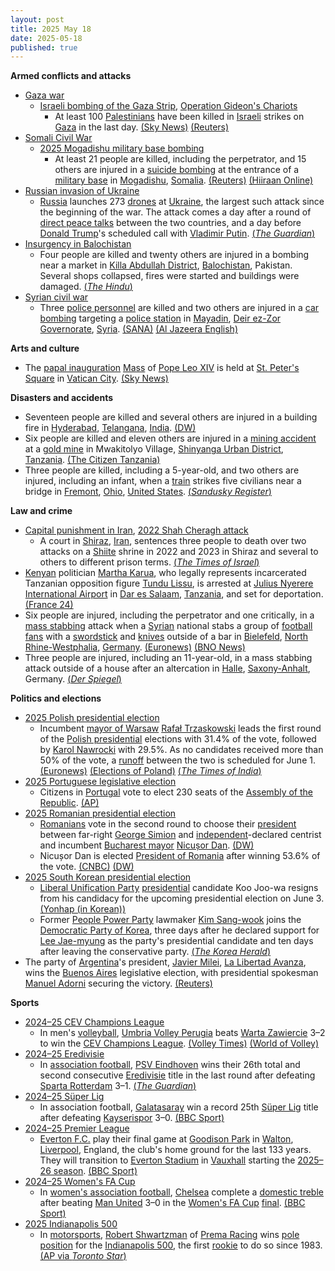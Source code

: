 ```yaml
---
layout: post
title: 2025 May 18
date: 2025-05-18
published: true
---
```



**Armed conflicts and attacks**

* [Gaza war](https://en.wikipedia.org/wiki/Gaza_war "Gaza war")
  + [Israeli bombing of the Gaza Strip](https://en.wikipedia.org/wiki/Israeli_bombing_of_the_Gaza_Strip "Israeli bombing of the Gaza Strip"), [Operation Gideon's Chariots](https://en.wikipedia.org/wiki/Operation_Gideon%27s_Chariots "Operation Gideon's Chariots")
    - At least 100 [Palestinians](https://en.wikipedia.org/wiki/Palestinians "Palestinians") have been killed in [Israeli](https://en.wikipedia.org/wiki/Israel "Israel") strikes on [Gaza](https://en.wikipedia.org/wiki/Gaza_Strip "Gaza Strip") in the last day. [(Sky News)](https://news.sky.com/story/at-least-66-people-killed-in-israeli-strikes-on-gaza-women-and-children-among-dead-medics-say-13369334) [(Reuters)](https://www.reuters.com/world/middle-east/israel-airstrike-kills-least-24-gaza-mediators-host-ceasefire-talks-2025-05-17/)
* [Somali Civil War](https://en.wikipedia.org/wiki/Somali_Civil_War_%282009%E2%80%93present%29 "Somali Civil War (2009–present)")
  + [2025 Mogadishu military base bombing](https://en.wikipedia.org/wiki/2025_Mogadishu_military_base_bombing "2025 Mogadishu military base bombing")
    - At least 21 people are killed, including the perpetrator, and 15 others are injured in a [suicide bombing](https://en.wikipedia.org/wiki/Suicide_bombing "Suicide bombing") at the entrance of a [military base](https://en.wikipedia.org/wiki/Military_base "Military base") in [Mogadishu](https://en.wikipedia.org/wiki/Mogadishu "Mogadishu"), [Somalia](https://en.wikipedia.org/wiki/Somalia "Somalia"). [(Reuters)](https://www.reuters.com/world/africa/mogadishu-suicide-bomber-kills-least-10-army-recruitment-drive-2025-05-18/) [(Hiiraan Online)](https://www.hiiraan.com/news4/2025/May/201555/death_toll_climbs_to_20_in_mogadishu_suicide_bombing_claimed_by_al_shabab.aspx)
* [Russian invasion of Ukraine](https://en.wikipedia.org/wiki/Russian_invasion_of_Ukraine "Russian invasion of Ukraine")
  + [Russia](https://en.wikipedia.org/wiki/Russia "Russia") launches 273 [drones](https://en.wikipedia.org/wiki/Loitering_munition "Loitering munition") at [Ukraine](https://en.wikipedia.org/wiki/Ukraine "Ukraine"), the largest such attack since the beginning of the war. The attack comes a day after a round of [direct peace talks](https://en.wikipedia.org/wiki/Peace_negotiations_in_the_Russian_invasion_of_Ukraine "Peace negotiations in the Russian invasion of Ukraine") between the two countries, and a day before [Donald Trump](https://en.wikipedia.org/wiki/Donald_Trump "Donald Trump")'s scheduled call with [Vladimir Putin](https://en.wikipedia.org/wiki/Vladimir_Putin "Vladimir Putin"). [(*The Guardian*)](https://www.theguardian.com/world/2025/may/18/ukraine-reports-largest-drone-attack-from-russia-since-war-began)
* [Insurgency in Balochistan](https://en.wikipedia.org/wiki/Insurgency_in_Balochistan "Insurgency in Balochistan")
  + Four people are killed and twenty others are injured in a bombing near a market in [Killa Abdullah District](https://en.wikipedia.org/wiki/Killa_Abdullah_District "Killa Abdullah District"), [Balochistan](https://en.wikipedia.org/wiki/Balochistan%2C_Pakistan "Balochistan, Pakistan"), Pakistan. Several shops collapsed, fires were started and buildings were damaged. [(*The Hindu*)](https://www.thehindu.com/news/international/pakistan-balochistan-killa-abdullah-market-bomb-blast/article69592770.ece)
* [Syrian civil war](https://en.wikipedia.org/wiki/Syrian_civil_war "Syrian civil war")
  + Three [police personnel](https://en.wikipedia.org/wiki/Public_Security_Police_%28Syria%29 "Public Security Police (Syria)") are killed and two others are injured in a [car bombing](https://en.wikipedia.org/wiki/Car_bomb "Car bomb") targeting a [police station](https://en.wikipedia.org/wiki/Police_station "Police station") in [Mayadin](https://en.wikipedia.org/wiki/Mayadin "Mayadin"), [Deir ez-Zor Governorate](https://en.wikipedia.org/wiki/Deir_ez-Zor_Governorate "Deir ez-Zor Governorate"), [Syria](https://en.wikipedia.org/wiki/Syria "Syria"). [(SANA)](https://www.sana.sy/en/?p=356089) [(Al Jazeera English)](https://www.aljazeera.com/news/2025/5/18/deadly-blast-rocks-police-station-in-eastern-syria-killing-three-report)

**Arts and culture**

* The [papal inauguration](https://en.wikipedia.org/wiki/Papal_inauguration "Papal inauguration") [Mass](https://en.wikipedia.org/wiki/Mass_in_the_Catholic_Church "Mass in the Catholic Church") of [Pope Leo XIV](https://en.wikipedia.org/wiki/Pope_Leo_XIV "Pope Leo XIV") is held at [St. Peter's Square](https://en.wikipedia.org/wiki/St._Peter%27s_Square "St. Peter's Square") in [Vatican City](https://en.wikipedia.org/wiki/Vatican_City "Vatican City"). [(Sky News)](https://news.sky.com/story/pope-leo-inauguration-live-world-leaders-and-royals-to-attend-event-as-tens-of-thousands-gather-in-vatican-city-13369202)

**Disasters and accidents**

* Seventeen people are killed and several others are injured in a building fire in [Hyderabad](https://en.wikipedia.org/wiki/Hyderabad "Hyderabad"), [Telangana](https://en.wikipedia.org/wiki/Telangana "Telangana"), [India](https://en.wikipedia.org/wiki/India "India"). [(DW)](https://www.dw.com/en/india-building-fire-kills-17-in-hyderabad/a-72581271)
* Six people are killed and eleven others are injured in a [mining accident](https://en.wikipedia.org/wiki/Mining_accident "Mining accident") at a [gold mine](https://en.wikipedia.org/wiki/Gold_mine "Gold mine") in Mwakitolyo Village, [Shinyanga Urban District](https://en.wikipedia.org/wiki/Shinyanga_Urban_District "Shinyanga Urban District"), [Tanzania](https://en.wikipedia.org/wiki/Tanzania "Tanzania"). [(The Citizen Tanzania)](https://www.thecitizen.co.tz/tanzania/news/national/six-killed-eleven-rescued-in-tanzania-mine-tragedy-5047192)
* Three people are killed, including a 5-year-old, and two others are injured, including an infant, when a [train](https://en.wikipedia.org/wiki/Train "Train") strikes five civilians near a bridge in [Fremont](https://en.wikipedia.org/wiki/Fremont%2C_Ohio "Fremont, Ohio"), [Ohio](https://en.wikipedia.org/wiki/Ohio "Ohio"), [United States](https://en.wikipedia.org/wiki/United_States "United States"). [(*Sandusky Register*)](https://sanduskyregister.com/news/588364/monday-update-3-dead-in-fremont-train-collision/)

**Law and crime**

* [Capital punishment in Iran](https://en.wikipedia.org/wiki/Capital_punishment_in_Iran "Capital punishment in Iran"), [2022 Shah Cheragh attack](https://en.wikipedia.org/wiki/2022_Shah_Cheragh_attack "2022 Shah Cheragh attack")
  + A court in [Shiraz](https://en.wikipedia.org/wiki/Shiraz "Shiraz"), [Iran](https://en.wikipedia.org/wiki/Iran "Iran"), sentences three people to death over two attacks on a [Shiite](https://en.wikipedia.org/wiki/Shia_Islam "Shia Islam") shrine in 2022 and 2023 in Shiraz and several to others to different prison terms. [(*The Times of Israel*)](https://www.timesofisrael.com/liveblog_entry/iran-sentences-3-to-death-over-islamic-state-claimed-attacks-on-shiite-shrine-in-shiraz/)
* [Kenyan](https://en.wikipedia.org/wiki/Kenya "Kenya") politician [Martha Karua](https://en.wikipedia.org/wiki/Martha_Karua "Martha Karua"), who legally represents incarcerated Tanzanian opposition figure [Tundu Lissu](https://en.wikipedia.org/wiki/Tundu_Lissu "Tundu Lissu"), is arrested at [Julius Nyerere International Airport](https://en.wikipedia.org/wiki/Julius_Nyerere_International_Airport "Julius Nyerere International Airport") in [Dar es Salaam](https://en.wikipedia.org/wiki/Dar_es_Salaam "Dar es Salaam"), [Tanzania](https://en.wikipedia.org/wiki/Tanzania "Tanzania"), and set for deportation. [(France 24)](https://www.france24.com/en/live-news/20250518-kenyan-politician-lawyer-for-tanzania-opposition-leader-arrested)
* Six people are injured, including the perpetrator and one critically, in a [mass stabbing](https://en.wikipedia.org/wiki/Mass_stabbing "Mass stabbing") attack when a [Syrian](https://en.wikipedia.org/wiki/Syria "Syria") national stabs a group of [football fans](https://en.wikipedia.org/wiki/Football_fans "Football fans") with a [swordstick](https://en.wikipedia.org/wiki/Swordstick "Swordstick") and [knives](https://en.wikipedia.org/wiki/Knife "Knife") outside of a bar in [Bielefeld](https://en.wikipedia.org/wiki/Bielefeld "Bielefeld"), [North Rhine-Westphalia](https://en.wikipedia.org/wiki/North_Rhine-Westphalia "North Rhine-Westphalia"), [Germany](https://en.wikipedia.org/wiki/Germany "Germany"). [(Euronews)](https://www.euronews.com/my-europe/2025/05/18/bielefeld-revellers-attacked-outside-a-bar-police-classify-the-offence-as-planned-assault) [(BNO News)](https://bnonews.com/index.php/2025/05/5-injured-in-stabbing-attack-in-germany-syrian-suspect-at-large/)
* Three people are injured, including an 11-year-old, in a mass stabbing attack outside of a house after an altercation in [Halle](https://en.wikipedia.org/wiki/Halle_%28Saale%29 "Halle (Saale)"), [Saxony-Anhalt](https://en.wikipedia.org/wiki/Saxony-Anhalt "Saxony-Anhalt"), Germany. [(*Der Spiegel*)](https://www.spiegel.de/panorama/justiz/halle-saale-mann-verletzt-mehrere-menschen-darunter-auch-kinder-a-af3ceea0-55d7-4c90-b38d-e40fd1d3d2a5)

**Politics and elections**

* [2025 Polish presidential election](https://en.wikipedia.org/wiki/2025_Polish_presidential_election "2025 Polish presidential election")
  + Incumbent [mayor of Warsaw](https://en.wikipedia.org/wiki/List_of_city_mayors_of_Warsaw "List of city mayors of Warsaw") [Rafał Trzaskowski](https://en.wikipedia.org/wiki/Rafa%C5%82_Trzaskowski "Rafał Trzaskowski") leads the first round of the [Polish presidential](https://en.wikipedia.org/wiki/President_of_Poland "President of Poland") elections with 31.4% of the vote, followed by [Karol Nawrocki](https://en.wikipedia.org/wiki/Karol_Nawrocki "Karol Nawrocki") with 29.5%. As no candidates received more than 50% of the vote, a [runoff](https://en.wikipedia.org/wiki/Runoff_voting "Runoff voting") between the two is scheduled for June 1. [(Euronews)](https://www.euronews.com/my-europe/2025/05/18/exit-poll-rafal-trzaskowski-narrowly-wins-polish-presidential-election-first-round) [(Elections of Poland)](https://wybory.gov.pl/prezydent2025/en/wynik/pl) [(*The Times of India*)](https://timesofindia.indiatimes.com/world/europe/poland-presidential-elections-2025-what-we-all-know-about-polls-contenders-and-key-decisive-factors/articleshow/121245183.cms)
* [2025 Portuguese legislative election](https://en.wikipedia.org/wiki/2025_Portuguese_legislative_election "2025 Portuguese legislative election")
  + Citizens in [Portugal](https://en.wikipedia.org/wiki/Portugal "Portugal") vote to elect 230 seats of the [Assembly of the Republic](https://en.wikipedia.org/wiki/Assembly_of_the_Republic_%28Portugal%29 "Assembly of the Republic (Portugal)"). [(AP)](https://apnews.com/article/portugal-election-politics-a7ad09455b14af8eb7722ac0008d96ed)
* [2025 Romanian presidential election](https://en.wikipedia.org/wiki/2025_Romanian_presidential_election "2025 Romanian presidential election")
  + [Romanians](https://en.wikipedia.org/wiki/Romanian_people "Romanian people") vote in the second round to choose their [president](https://en.wikipedia.org/wiki/President_of_Romania "President of Romania") between far-right [George Simion](https://en.wikipedia.org/wiki/George_Simion "George Simion") and [independent](https://en.wikipedia.org/wiki/Independent_politician "Independent politician")-declared centrist and incumbent [Bucharest mayor](https://en.wikipedia.org/wiki/Mayor_of_Bucharest "Mayor of Bucharest") [Nicușor Dan](https://en.wikipedia.org/wiki/Nicu%C8%99or_Dan "Nicușor Dan"). [(DW)](https://www.dw.com/en/romania-election-polls-open-in-tight-presidential-runoff/live-72578992)
  + Nicușor Dan is elected [President of Romania](https://en.wikipedia.org/wiki/President_of_Romania "President of Romania") after winning 53.6% of the vote. [(CNBC)](https://www.cnbc.com/2025/05/18/romanian-centrist-dan-poised-to-win-presidency-over-hard-right-rival.html) [(DW)](https://www.dw.com/en/romania-election-pro-eu-centrist-nicusor-dan-wins-runoff/live-72578992)
* [2025 South Korean presidential election](https://en.wikipedia.org/wiki/2025_South_Korean_presidential_election "2025 South Korean presidential election")
  + [Liberal Unification Party](https://en.wikipedia.org/wiki/Liberal_Unification_Party "Liberal Unification Party") [presidential](https://en.wikipedia.org/wiki/President_of_South_Korea "President of South Korea") candidate Koo Joo-wa resigns from his candidacy for the upcoming presidential election on June 3. [(Yonhap (in Korean))](https://www.yna.co.kr/view/AKR20250518040100001#:~:text=%EC%B5%9C%EC%8B%A0%EB%89%B4%EC%8A%A4-,%EC%9E%90%EC%9C%A0%ED%86%B5%EC%9D%BC%EB%8B%B9,-%EA%B5%AC%EC%A3%BC%EC%99%80%20%EB%8C%80%EC%84%A0%20%ED%9B%84%EB%B3%B4)
  + Former [People Power Party](https://en.wikipedia.org/wiki/People_Power_Party_%28South_Korea%29 "People Power Party (South Korea)") lawmaker [Kim Sang-wook](https://en.wikipedia.org/wiki/Kim_Sang-wook_%28politician%29 "Kim Sang-wook (politician)") joins the [Democratic Party of Korea](https://en.wikipedia.org/wiki/Democratic_Party_%28South_Korea%2C_2015%29 "Democratic Party (South Korea, 2015)"), three days after he declared support for [Lee Jae-myung](https://en.wikipedia.org/wiki/Lee_Jae-myung "Lee Jae-myung") as the party's presidential candidate and ten days after leaving the conservative party. [(*The Korea Herald*)](https://www.koreaherald.com/article/10489790)
* The party of [Argentina](https://en.wikipedia.org/wiki/Argentina "Argentina")'s president, [Javier Milei](https://en.wikipedia.org/wiki/Javier_Milei "Javier Milei"), [La Libertad Avanza](https://en.wikipedia.org/wiki/La_Libertad_Avanza "La Libertad Avanza"), wins the [Buenos Aires](https://en.wikipedia.org/wiki/Buenos_Aires "Buenos Aires") legislative election, with presidential spokesman [Manuel Adorni](https://en.wikipedia.org/wiki/Manuel_Adorni "Manuel Adorni") securing the victory. [(Reuters)](https://www.reuters.com/world/americas/argentinas-milei-wins-show-support-buenos-aires-election-2025-05-18/)

**Sports**

* [2024–25 CEV Champions League](https://en.wikipedia.org/wiki/2024%E2%80%9325_CEV_Champions_League "2024–25 CEV Champions League")
  + In men's [volleyball](https://en.wikipedia.org/wiki/Volleyball "Volleyball"), [Umbria Volley Perugia](https://en.wikipedia.org/wiki/Umbria_Volley_Perugia "Umbria Volley Perugia") beats [Warta Zawiercie](https://en.wikipedia.org/wiki/Warta_Zawiercie_%28volleyball%29 "Warta Zawiercie (volleyball)") 3–2 to win the [CEV Champions League](https://en.wikipedia.org/wiki/CEV_Champions_League "CEV Champions League"). [(Volley Times)](https://volleytimes.com/2025/05/18/champions-league-perugia-rejected-alurons-comeback-to-take-2025-title-bronze-for-jastrzebski/) [(World of Volley)](https://worldofvolley.com/)
* [2024–25 Eredivisie](https://en.wikipedia.org/wiki/2024%E2%80%9325_Eredivisie "2024–25 Eredivisie")
  + In [association football](https://en.wikipedia.org/wiki/Association_football "Association football"), [PSV Eindhoven](https://en.wikipedia.org/wiki/PSV_Eindhoven "PSV Eindhoven") wins their 26th total and second consecutive [Eredivisie](https://en.wikipedia.org/wiki/Eredivisie "Eredivisie") title in the last round after defeating [Sparta Rotterdam](https://en.wikipedia.org/wiki/Sparta_Rotterdam "Sparta Rotterdam") 3–1. [(*The Guardian*)](https://www.theguardian.com/football/2025/may/18/european-football-la-liga-serie-a-napoli-inter-eredivisie-psv-ajax)
* [2024–25 Süper Lig](https://en.wikipedia.org/wiki/2024%E2%80%9325_S%C3%BCper_Lig "2024–25 Süper Lig")
  + In association football, [Galatasaray](https://en.wikipedia.org/wiki/Galatasaray_S.K._%28football%29 "Galatasaray S.K. (football)") win a record 25th [Süper Lig](https://en.wikipedia.org/wiki/S%C3%BCper_Lig "Süper Lig") title after defeating [Kayserispor](https://en.wikipedia.org/wiki/Kayserispor "Kayserispor") 3–0. [(BBC Sport)](https://www.bbc.com/sport/football/live/clyrj9271pzt)
* [2024–25 Premier League](https://en.wikipedia.org/wiki/2024%E2%80%9325_Premier_League "2024–25 Premier League")
  + [Everton F.C.](https://en.wikipedia.org/wiki/Everton_F.C. "Everton F.C.") play their final game at [Goodison Park](https://en.wikipedia.org/wiki/Goodison_Park "Goodison Park") in [Walton](https://en.wikipedia.org/wiki/Walton%2C_Liverpool "Walton, Liverpool"), [Liverpool](https://en.wikipedia.org/wiki/Liverpool "Liverpool"), England, the club's home ground for the last 133 years. They will transition to [Everton Stadium](https://en.wikipedia.org/wiki/Everton_Stadium "Everton Stadium") in [Vauxhall](https://en.wikipedia.org/wiki/Vauxhall%2C_Liverpool "Vauxhall, Liverpool") starting the [2025–26 season](https://en.wikipedia.org/wiki/2025%E2%80%9326_Premier_League "2025–26 Premier League"). [(BBC Sport)](https://www.bbc.com/sport/football/articles/cly31g20ygvo)
* [2024–25 Women's FA Cup](https://en.wikipedia.org/wiki/2024%E2%80%9325_Women%27s_FA_Cup "2024–25 Women's FA Cup")
  + In [women's association football](https://en.wikipedia.org/wiki/Women%27s_association_football "Women's association football"), [Chelsea](https://en.wikipedia.org/wiki/Chelsea_F.C._Women "Chelsea F.C. Women") complete a [domestic treble](https://en.wikipedia.org/wiki/Treble_%28association_football%29 "Treble (association football)") after beating [Man United](https://en.wikipedia.org/wiki/Manchester_United_W.F.C. "Manchester United W.F.C.") 3–0 in the [Women's FA Cup](https://en.wikipedia.org/wiki/Women%27s_FA_Cup "Women's FA Cup") [final](https://en.wikipedia.org/wiki/2025_Women%27s_FA_Cup_final "2025 Women's FA Cup final"). [(BBC Sport)](https://www.bbc.com/sport/football/live/c5yegvjzq0vt#Report)
* [2025 Indianapolis 500](https://en.wikipedia.org/wiki/2025_Indianapolis_500 "2025 Indianapolis 500")
  + In [motorsports](https://en.wikipedia.org/wiki/Motorsports "Motorsports"), [Robert Shwartzman](https://en.wikipedia.org/wiki/Robert_Shwartzman "Robert Shwartzman") of [Prema Racing](https://en.wikipedia.org/wiki/Prema_Racing "Prema Racing") wins [pole position](https://en.wikipedia.org/wiki/Pole_position "Pole position") for the [Indianapolis 500](https://en.wikipedia.org/wiki/Indianapolis_500 "Indianapolis 500"), the first [rookie](https://en.wikipedia.org/wiki/Rookie "Rookie") to do so since 1983. [(AP via *Toronto Star*)](https://www.thestar.com/sports/auto-racing/shwartzman-shocks-the-field-as-he-becomes-1st-indy-500-rookie-since-1983-to-win/article_9e847a1d-fa86-5fdc-97e1-30dc942a062a.html)
